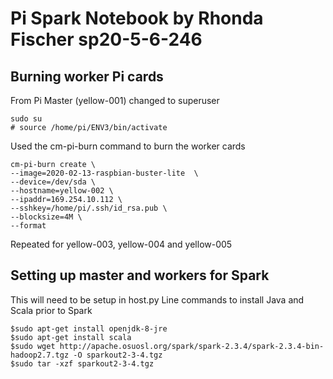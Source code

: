 # Pi Spark Notebook by Rhonda Fischer sp20-5-6-246
## Burning worker Pi cards
From Pi Master (yellow-001) changed to superuser

    sudo su
    # source /home/pi/ENV3/bin/activate

Used the cm-pi-burn command to burn the worker cards

    cm-pi-burn create \
    --image=2020-02-13-raspbian-buster-lite  \
    --device=/dev/sda \
    --hostname=yellow-002 \
    --ipaddr=169.254.10.112 \
    --sshkey=/home/pi/.ssh/id_rsa.pub \
    --blocksize=4M \
    --format
 Repeated for yellow-003, yellow-004 and yellow-005
 
 ## Setting up master and workers for Spark
 This will need to be setup in host.py
 Line commands to install Java and Scala prior to Spark
 
    $sudo apt-get install openjdk-8-jre
    $sudo apt-get install scala
    $sudo wget http://apache.osuosl.org/spark/spark-2.3.4/spark-2.3.4-bin-hadoop2.7.tgz -O sparkout2-3-4.tgz
    $sudo tar -xzf sparkout2-3-4.tgz 

